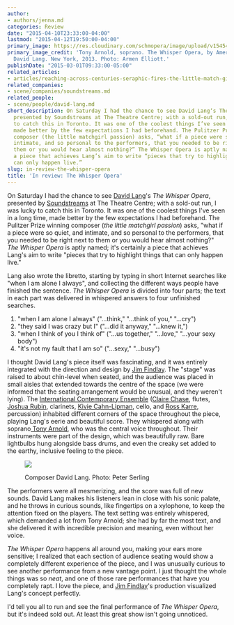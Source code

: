 ```yaml
---
author:
- authors/jenna.md
categories: Review
date: "2015-04-10T23:33:00-04:00"
lastmod: "2015-04-12T19:50:00-04:00"
primary_image: https://res.cloudinary.com/schmopera/image/upload/v1545409169/media/webhook-uploads/1428723027892/%25C2%25A9ARMEN-Elliott1030-The-Whisper-Opera-NYC-2013_1_Fotor.jpg.jpg
primary_image_credit: 'Tony Arnold, soprano. The Whisper Opera, by American composer
  David Lang. New York, 2013. Photo: Armen Elliott.'
publishDate: "2015-03-01T09:33:00-05:00"
related_articles:
- articles/reaching-across-centuries-seraphic-fires-the-little-match-girl-passion.md
related_companies:
- scene/companies/soundstreams.md
related_people:
- scene/people/david-lang.md
short_description: On Saturday I had the chance to see David Lang‘s The Whisper Opera,
  presented by Soundstreams at The Theatre Centre; with a sold-out run, I was lucky
  to catch this in Toronto. It was one of the coolest things I’ve seen in a long time,
  made better by the few expectations I had beforehand. The Pulitzer Prize winning
  composer (the little matchgirl passion) asks, “what if a piece were so quiet, and
  intimate, and so personal to the performers, that you needed to be right next to
  them or you would hear almost nothing?” The Whisper Opera is aptly named; it’s certainly
  a piece that achieves Lang’s aim to write “pieces that try to highlight things that
  can only happen live.”
slug: in-review-the-whisper-opera
title: 'In review: The Whisper Opera'
---
```


On Saturday I had the chance to see [David Lang](http://davidlangmusic.com/about/bio)'s _The Whisper Opera_, presented by [Soundstreams](http://www.soundstreams.ca/The-Whisper-Opera) at The Theatre Centre; with a sold-out run, I was lucky to catch this in Toronto. It was one of the coolest things I've seen in a long time, made better by the few expectations I had beforehand. The Pulitzer Prize winning composer (_the little matchgirl passion_) asks, "what if a piece were so quiet, and intimate, and so personal to the performers, that you needed to be right next to them or you would hear almost nothing?" _The Whisper Opera_ is aptly named; it's certainly a piece that achieves Lang's aim to write "pieces that try to highlight things that can only happen live." 

Lang also wrote the libretto, starting by typing in short Internet searches like "when I am alone I always", and collecting the different ways people have finished the sentence. _The Whisper Opera_ is divided into four parts; the text in each part was delivered in whispered answers to four unfinished searches. 

1. "when I am alone I always" ("…think," "…think of you," "…cry")
2. "they said I was crazy but I" ("…did it anyway," "…knew it,")
3. "when I think of you I think of" ("…us together," "…love," "…your sexy body")
4. "it's not my fault that I am so" ("…sexy," "…busy")

I thought David Lang's piece itself was fascinating, and it was entirely integrated with the direction and design by [Jim Findlay](http://jimfindlaynyc.com/). The "stage" was raised to about chin-level when seated, and the audience was placed in small aisles that extended towards the centre of the space (we were informed that the seating arrangement would be unusual, and they weren't lying). The [International Contemporary Ensemble](http://iceorg.org/) ([Claire Chase](http://www.clairechase.net/), flutes, [Joshua Rubin](http://iceorg.org/about/staffbios/rubin), clarinets, [Kivie Cahn-Lipman](http://cellokivie.weebly.com/), cello, and [Ross Karre](http://rosskarre.com/), percussion) inhabited different corners of the space throughout the piece, playing Lang's eerie and beautiful score. They whispered along with soprano[ Tony Arnold](http://www.screecher.com/), who was the central voice throughout. Their instruments were part of the design, which was beautifully raw. Bare lightbulbs hung alongside bass drums, and even the creaky set added to the earthy, inclusive feeling to the piece. 

<figure data-type="image">

![](https://res.cloudinary.com/schmopera/image/upload/v1545409169/media/webhook-uploads/1428723134683/David-Lang-Photo-Credit-Peter-Serling-682x1024.jpg.jpg)
<figcaption>Composer David Lang. Photo: Peter Serling</figcaption>
</figure>

The performers were all mesmerizing, and the score was full of new sounds. David Lang makes his listeners lean in close with his sonic palate, and he throws in curious sounds, like fingertips on a xylophone, to keep the attention fixed on the players. The text setting was entirely whispered, which demanded a lot from Tony Arnold; she had by far the most text, and she delivered it with incredible precision and meaning, even without her voice. 

_The Whisper Opera_ happens all around you, making your ears more sensitive; I realized that each section of audience seating would show a completely different experience of the piece, and I was unusually curious to see another performance from a new vantage point. I just thought the whole things was so _neat_, and one of those rare performances that have you completely rapt. I love the piece, and [Jim Findlay](http://jimfindlaynyc.com/)'s production visualized Lang's concept perfectly. 

I'd tell you all to run and see the final performance of _The Whisper Opera_, but it's indeed sold out. At least this great show isn't going unnoticed.
